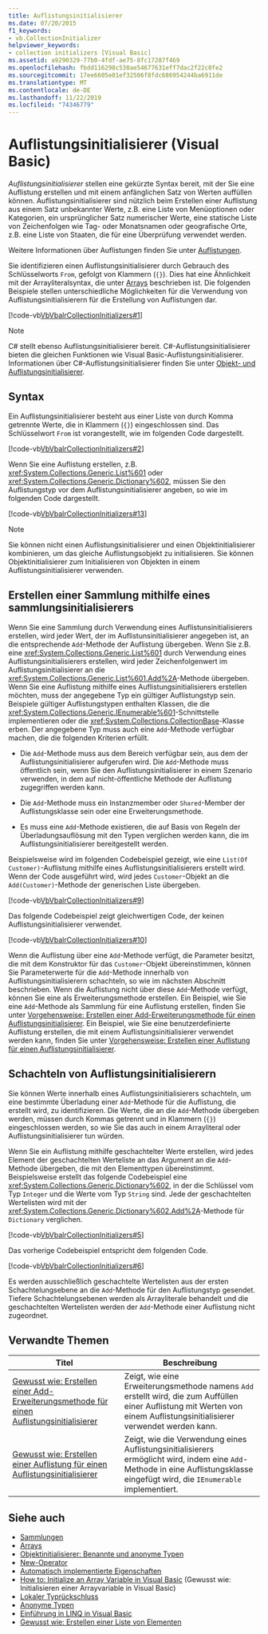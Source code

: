 ```yaml
---
title: Auflistungsinitialisierer
ms.date: 07/20/2015
f1_keywords:
- vb.CollectionInitializer
helpviewer_keywords:
- collection initializers [Visual Basic]
ms.assetid: a9290329-77b0-4fdf-ae75-8fc17287f469
ms.openlocfilehash: fbdd116298c530ae54677631eff7dac2f22c0fe2
ms.sourcegitcommit: 17ee6605e01ef32506f8fdc686954244ba6911de
ms.translationtype: MT
ms.contentlocale: de-DE
ms.lasthandoff: 11/22/2019
ms.locfileid: "74346779"
---
```

# <a name="collection-initializers-visual-basic"></a>Auflistungsinitialisierer (Visual Basic)

*Auflistungsinitialisierer* stellen eine gekürzte Syntax bereit, mit der Sie eine Auflistung erstellen und mit einem anfänglichen Satz von Werten auffüllen können. Auflistungsinitialisierer sind nützlich beim Erstellen einer Auflistung aus einem Satz unbekannter Werte, z.B. eine Liste von Menüoptionen oder Kategorien, ein ursprünglicher Satz numerischer Werte, eine statische Liste von Zeichenfolgen wie Tag- oder Monatsnamen oder geografische Orte, z.B. eine Liste von Staaten, die für eine Überprüfung verwendet werden.

Weitere Informationen über Auflistungen finden Sie unter [Auflistungen](../../../../visual-basic/programming-guide/concepts/collections.md).

Sie identifizieren einen Auflistungsinitialisierer durch Gebrauch des Schlüsselworts `From`, gefolgt von Klammern (`{}`). Dies hat eine Ähnlichkeit mit der Arrayliteralsyntax, die unter [Arrays](../../../../visual-basic/programming-guide/language-features/arrays/index.md) beschrieben ist. Die folgenden Beispiele stellen unterschiedliche Möglichkeiten für die Verwendung von Auflistungsinitialisierern für die Erstellung von Auflistungen dar.

[!code-vb[VbVbalrCollectionInitializers#1](../../../../../samples/snippets/visualbasic/VS_Snippets_VBCSharp/VbVbalrCollectionInitializers/VB/Module1.vb#1)]

> [!NOTE]
> C# stellt ebenso Auflistungsinitialisierer bereit. C#-Auflistungsinitialisierer bieten die gleichen Funktionen wie Visual Basic-Auflistungsinitialisierer. Informationen über C#-Auflistungsinitialisierer finden Sie unter [Objekt- und Auflistungsinitialisierer](../../../../csharp/programming-guide/classes-and-structs/object-and-collection-initializers.md).

## <a name="syntax"></a>Syntax

Ein Auflistungsinitialisierer besteht aus einer Liste von durch Komma getrennte Werte, die in Klammern (`{}`) eingeschlossen sind. Das Schlüsselwort `From` ist vorangestellt, wie im folgenden Code dargestellt.

[!code-vb[VbVbalrCollectionInitializers#2](../../../../../samples/snippets/visualbasic/VS_Snippets_VBCSharp/VbVbalrCollectionInitializers/VB/Module1.vb#2)]

Wenn Sie eine Auflistung erstellen, z.B. <xref:System.Collections.Generic.List%601> oder <xref:System.Collections.Generic.Dictionary%602>, müssen Sie den Auflistungstyp vor dem Auflistungsinitialisierer angeben, so wie im folgenden Code dargestellt.

[!code-vb[VbVbalrCollectionInitializers#13](../../../../../samples/snippets/visualbasic/VS_Snippets_VBCSharp/VbVbalrCollectionInitializers/VB/Module1.vb#13)]

> [!NOTE]
> Sie können nicht einen Auflistungsinitialisierer und einen Objektinitialisierer kombinieren, um das gleiche Auflistungsobjekt zu initialisieren. Sie können Objektinitialisierer zum Initialisieren von Objekten in einem Auflistungsinitialisierer verwenden.

## <a name="creating-a-collection-by-using-a-collection-initializer"></a>Erstellen einer Sammlung mithilfe eines sammlungsinitialisierers

Wenn Sie eine Sammlung durch Verwendung eines Auflistunsinitialisierers erstellen, wird jeder Wert, der im Auflistunsinitialisierer angegeben ist, an die entsprechende `Add`-Methode der Auflistung übergeben. Wenn Sie z.B. eine <xref:System.Collections.Generic.List%601> durch Verwendung eines Auflistungsinitialisierers erstellen, wird jeder Zeichenfolgenwert im Auflistungsinitialisierer an die <xref:System.Collections.Generic.List%601.Add%2A>-Methode übergeben. Wenn Sie eine Auflistung mithilfe eines Auflistungsinitialisierers erstellen möchten, muss der angegebene Typ ein gültiger Auflistungstyp sein. Beispiele gültiger Auflistungstypen enthalten Klassen, die die <xref:System.Collections.Generic.IEnumerable%601>-Schnittstelle implementieren oder die <xref:System.Collections.CollectionBase>-Klasse erben. Der angegebene Typ muss auch eine `Add`-Methode verfügbar machen, die die folgenden Kriterien erfüllt.

- Die `Add`-Methode muss aus dem Bereich verfügbar sein, aus dem der Auflistungsinitialisierer aufgerufen wird. Die `Add`-Methode muss öffentlich sein, wenn Sie den Auflistungsinitialisierer in einem Szenario verwenden, in dem auf nicht-öffentliche Methode der Auflistung zugegriffen werden kann.

- Die `Add`-Methode muss ein Instanzmember oder `Shared`-Member der Auflistungsklasse sein oder eine Erweiterungsmethode.

- Es muss eine `Add`-Methode existieren, die auf Basis von Regeln der Überladungsauflösung mit den Typen verglichen werden kann, die im Auflistungsinitialisierer bereitgestellt werden.

 Beispielsweise wird im folgenden Codebeispiel gezeigt, wie eine `List(Of Customer)`-Auflistung mithilfe eines Auflistungsinitialisierers erstellt wird. Wenn der Code ausgeführt wird, wird jedes `Customer`-Objekt an die `Add(Customer)`-Methode der generischen Liste übergeben.

[!code-vb[VbVbalrCollectionInitializers#9](../../../../../samples/snippets/visualbasic/VS_Snippets_VBCSharp/VbVbalrCollectionInitializers/VB/Module1.vb#9)]

Das folgende Codebeispiel zeigt gleichwertigen Code, der keinen Auflistungsinitialisierer verwendet.

[!code-vb[VbVbalrCollectionInitializers#10](../../../../../samples/snippets/visualbasic/VS_Snippets_VBCSharp/VbVbalrCollectionInitializers/VB/Module1.vb#10)]

Wenn die Auflistung über eine `Add`-Methode verfügt, die Parameter besitzt, die mit dem Konstruktor für das `Customer`-Objekt übereinstimmen, können Sie Parameterwerte für die `Add`-Methode innerhalb von Auflistungsinitialisierern schachteln, so wie im nächsten Abschnitt beschrieben. Wenn die Auflistung nicht über diese `Add`-Methode verfügt, können Sie eine als Erweiterungsmethode erstellen. Ein Beispiel, wie Sie eine `Add`-Methode als Sammlung für eine Auflistung erstellen, finden Sie unter [Vorgehensweise: Erstellen einer Add-Erweiterungsmethode für einen Auflistungsinitialisierer](../../../../visual-basic/programming-guide/language-features/collection-initializers/how-to-create-an-add-extension-method-used-by-a-collection-initializer.md). Ein Beispiel, wie Sie eine benutzerdefinierte Auflistung erstellen, die mit einem Auflistungsinitialisierer verwendet werden kann, finden Sie unter [Vorgehensweise: Erstellen einer Auflistung für einen Auflistungsinitialisierer](../../../../visual-basic/programming-guide/language-features/collection-initializers/how-to-create-a-collection-used-by-a-collection-initializer.md).

## <a name="nesting-collection-initializers"></a>Schachteln von Auflistungsinitialisierern

Sie können Werte innerhalb eines Auflistungsinitialisierers schachteln, um eine bestimmte Überladung einer `Add`-Methode für die Auflistung, die erstellt wird, zu identifizieren. Die Werte, die an die `Add`-Methode übergeben werden, müssen durch Kommas getrennt und in Klammern (`{}`) eingeschlossen werden, so wie Sie das auch in einem Arrayliteral oder Auflistungsinitialisierer tun würden.

Wenn Sie ein Auflistung mithilfe geschachtelter Werte erstellen, wird jedes Element der geschachtelten Werteliste an das Argument an die `Add`-Methode übergeben, die mit den Elementtypen übereinstimmt. Beispielsweise erstellt das folgende Codebeispiel eine <xref:System.Collections.Generic.Dictionary%602>, in der die Schlüssel vom Typ `Integer` und die Werte vom Typ `String` sind. Jede der geschachtelten Wertelisten wird mit der <xref:System.Collections.Generic.Dictionary%602.Add%2A>-Methode für `Dictionary` verglichen.

[!code-vb[VbVbalrCollectionInitializers#5](../../../../../samples/snippets/visualbasic/VS_Snippets_VBCSharp/VbVbalrCollectionInitializers/VB/Module1.vb#5)]

Das vorherige Codebeispiel entspricht dem folgenden Code.

[!code-vb[VbVbalrCollectionInitializers#6](../../../../../samples/snippets/visualbasic/VS_Snippets_VBCSharp/VbVbalrCollectionInitializers/VB/Module1.vb#6)]

Es werden ausschließlich geschachtelte Wertelisten aus der ersten Schachtelungsebene an die `Add`-Methode für den Auflistungstyp gesendet. Tiefere Schachtelungsebenen werden als Arrayliterale behandelt und die geschachtelten Wertelisten werden der `Add`-Methode einer Auflistung nicht zugeordnet.

## <a name="related-topics"></a>Verwandte Themen

|Titel|Beschreibung|
|---|---|
|[Gewusst wie: Erstellen einer Add-Erweiterungsmethode für einen Auflistungsinitialisierer](../../../../visual-basic/programming-guide/language-features/collection-initializers/how-to-create-an-add-extension-method-used-by-a-collection-initializer.md)|Zeigt, wie eine Erweiterungsmethode namens `Add` erstellt wird, die zum Auffüllen einer Auflistung mit Werten von einem Auflistungsinitialisierer verwendet werden kann.|
|[Gewusst wie: Erstellen einer Auflistung für einen Auflistungsinitialisierer](../../../../visual-basic/programming-guide/language-features/collection-initializers/how-to-create-a-collection-used-by-a-collection-initializer.md)|Zeigt, wie die Verwendung eines Auflistungsinitialisierers ermöglicht wird, indem eine `Add`-Methode in eine Auflistungsklasse eingefügt wird, die `IEnumerable` implementiert.|

## <a name="see-also"></a>Siehe auch

- [Sammlungen](../../../../visual-basic/programming-guide/concepts/collections.md)
- [Arrays](../../../../visual-basic/programming-guide/language-features/arrays/index.md)
- [Objektinitialisierer: Benannte und anonyme Typen](../../../../visual-basic/programming-guide/language-features/objects-and-classes/object-initializers-named-and-anonymous-types.md)
- [New-Operator](../../../../visual-basic/language-reference/operators/new-operator.md)
- [Automatisch implementierte Eigenschaften](../../../../visual-basic/programming-guide/language-features/procedures/auto-implemented-properties.md)
- [How to: Initialize an Array Variable in Visual Basic](../../../../visual-basic/programming-guide/language-features/arrays/how-to-initialize-an-array-variable.md) (Gewusst wie: Initialisieren einer Arrayvariable in Visual Basic)
- [Lokaler Typrückschluss](../../../../visual-basic/programming-guide/language-features/variables/local-type-inference.md)
- [Anonyme Typen](../../../../visual-basic/programming-guide/language-features/objects-and-classes/anonymous-types.md)
- [Einführung in LINQ in Visual Basic](../../../../visual-basic/programming-guide/language-features/linq/introduction-to-linq.md)
- [Gewusst wie: Erstellen einer Liste von Elementen](../../../../visual-basic/programming-guide/concepts/linq/how-to-create-a-list-of-items.md)
